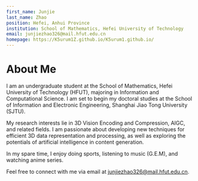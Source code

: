 ```yaml
---
first_name: Junjie
last_name: Zhao
position: Hefei, Anhui Province
institution: School of Mathematics, Hefei University of Technology
email: junjiezhao326@mail.hfut.edu.cn
homepage: https://K5urum1Z.github.io/K5urum1.github.io/
---
```


# About Me

I am an undergraduate student at the School of Mathematics, Hefei University of Technology (HFUT), majoring in Information and Computational Science. I am set to begin my doctoral studies at the School of Information and Electronic Engineering, Shanghai Jiao Tong University (SJTU).

My research interests lie in 3D Vision Encoding and Compression, AIGC, and related fields. I am passionate about developing new techniques for efficient 3D data representation and processing, as well as exploring the potentials of artificial intelligence in content generation.

In my spare time, I enjoy doing sports, listening to music (G.E.M), and watching anime series.

Feel free to connect with me via email at [junjiezhao326@mail.hfut.edu.cn](mailto:junjiezhao326@mail.hfut.edu.cn).

